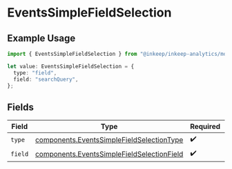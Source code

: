 # EventsSimpleFieldSelection

## Example Usage

```typescript
import { EventsSimpleFieldSelection } from "@inkeep/inkeep-analytics/models/components";

let value: EventsSimpleFieldSelection = {
  type: "field",
  field: "searchQuery",
};
```

## Fields

| Field                                                                                                    | Type                                                                                                     | Required                                                                                                 | Description                                                                                              |
| -------------------------------------------------------------------------------------------------------- | -------------------------------------------------------------------------------------------------------- | -------------------------------------------------------------------------------------------------------- | -------------------------------------------------------------------------------------------------------- |
| `type`                                                                                                   | [components.EventsSimpleFieldSelectionType](../../models/components/eventssimplefieldselectiontype.md)   | :heavy_check_mark:                                                                                       | N/A                                                                                                      |
| `field`                                                                                                  | [components.EventsSimpleFieldSelectionField](../../models/components/eventssimplefieldselectionfield.md) | :heavy_check_mark:                                                                                       | N/A                                                                                                      |